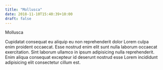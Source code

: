 ```yaml
---
title: "Mollusca"
date: 2018-11-10T15:40:39+10:00
draft: false
---
```


Mollusca

Cupidatat consequat eu aliquip eu non reprehenderit dolor Lorem culpa enim proident occaecat. Esse nostrud enim elit sunt nulla laborum occaecat exercitation. Sint laborum ullamco in ipsum adipisicing nulla reprehenderit. Enim aliqua consequat excepteur id deserunt nostrud esse Lorem incididunt adipisicing elit consectetur cillum est.